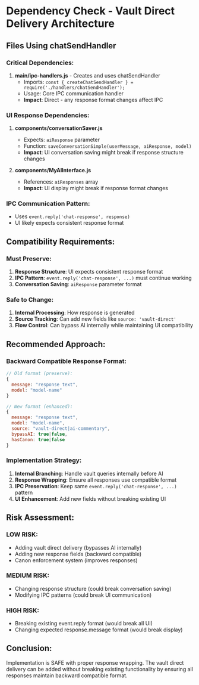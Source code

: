 # Dependency Check - Vault Direct Delivery Architecture

## Files Using chatSendHandler

### Critical Dependencies:
1. **main/ipc-handlers.js** - Creates and uses chatSendHandler
   - Imports: `const { createChatSendHandler } = require('./handlers/chatSendHandler');`
   - Usage: Core IPC communication handler
   - **Impact**: Direct - any response format changes affect IPC

### UI Response Dependencies:

1. **components/conversationSaver.js**
   - Expects: `aiResponse` parameter  
   - Function: `saveConversationSimple(userMessage, aiResponse, model)`
   - **Impact**: UI conversation saving might break if response structure changes

2. **components/MyAIInterface.js** 
   - References: `aiResponses` array
   - **Impact**: UI display might break if response format changes

### IPC Communication Pattern:
- Uses `event.reply('chat-response', response)`
- UI likely expects consistent response format

## Compatibility Requirements:

### Must Preserve:
1. **Response Structure**: UI expects consistent response format
2. **IPC Pattern**: `event.reply('chat-response', ...)` must continue working
3. **Conversation Saving**: `aiResponse` parameter format

### Safe to Change:
1. **Internal Processing**: How response is generated
2. **Source Tracking**: Can add new fields like `source: 'vault-direct'`
3. **Flow Control**: Can bypass AI internally while maintaining UI compatibility

## Recommended Approach:

### Backward Compatible Response Format:
```javascript
// Old format (preserve):
{
  message: "response text",
  model: "model-name"
}

// New format (enhanced):
{
  message: "response text",
  model: "model-name", 
  source: "vault-direct|ai-commentary",
  bypassAI: true|false,
  hasCanon: true|false
}
```

### Implementation Strategy:
1. **Internal Branching**: Handle vault queries internally before AI
2. **Response Wrapping**: Ensure all responses use compatible format
3. **IPC Preservation**: Keep same `event.reply('chat-response', ...)` pattern
4. **UI Enhancement**: Add new fields without breaking existing UI

## Risk Assessment:

### LOW RISK:
- Adding vault direct delivery (bypasses AI internally)
- Adding new response fields (backward compatible)
- Canon enforcement system (improves responses)

### MEDIUM RISK:
- Changing response structure (could break conversation saving)
- Modifying IPC patterns (could break UI communication)

### HIGH RISK:
- Breaking existing event.reply format (would break all UI)
- Changing expected response.message format (would break display)

## Conclusion:
Implementation is SAFE with proper response wrapping. The vault direct delivery can be added without breaking existing functionality by ensuring all responses maintain backward compatible format.